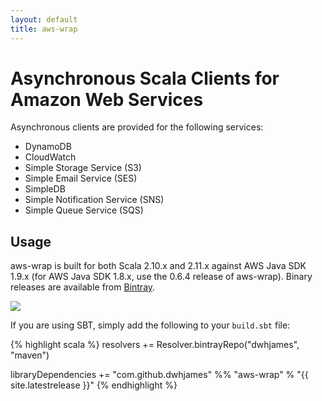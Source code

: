 ```yaml
---
layout: default
title: aws-wrap
---
```


# Asynchronous Scala Clients for Amazon Web Services

Asynchronous clients are provided for the following services:

 * DynamoDB
 * CloudWatch
 * Simple Storage Service (S3)
 * Simple Email Service (SES)
 * SimpleDB
 * Simple Notification Service (SNS)
 * Simple Queue Service (SQS)

## Usage

aws-wrap is built for both Scala 2.10.x and 2.11.x against AWS Java SDK 1.9.x (for AWS Java SDK 1.8.x, use the 0.6.4 release of aws-wrap). Binary releases are available from [Bintray]('https://bintray.com/dwhjames/maven/aws-wrap/view?source=watch').

<a href='https://bintray.com/dwhjames/maven/aws-wrap/view?source=watch' alt='Get automatic notifications about new "aws-wrap" versions'><img src='https://www.bintray.com/docs/images/bintray_badge_color.png'></a>

If you are using SBT, simply add the following to your `build.sbt` file:

{% highlight scala %}
resolvers += Resolver.bintrayRepo("dwhjames", "maven")

libraryDependencies += "com.github.dwhjames" %% "aws-wrap" % "{{ site.latestrelease }}"
{% endhighlight %}
